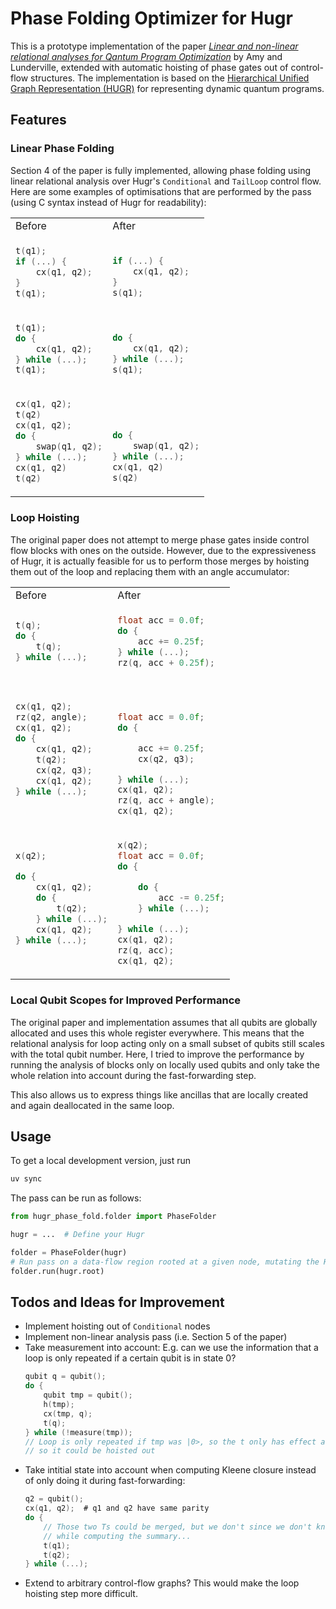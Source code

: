 # Phase Folding Optimizer for Hugr

This is a prototype implementation of the paper [*Linear and non-linear relational analyses for Qantum
Program Optimization*](https://doi.org/10.1145/3704873) by Amy and Lunderville, extended with automatic hoisting of phase gates out of control-flow structures. 
The implementation is based on the [Hierarchical Unified Graph Representation (HUGR)](https://github.com/CQCL/hugr) for representing dynamic quantum programs. 


## Features

### Linear Phase Folding

Section 4 of the paper is fully implemented, allowing phase folding using linear
relational analysis over Hugr's `Conditional` and `TailLoop` control flow.
Here are some examples of optimisations that are performed by the pass
(using C syntax instead of Hugr for readability):


<table>
<tr>
<td> Before </td> <td> After </td>
</tr>
<tr>
<td>

```c
t(q1);
if (...) {
    cx(q1, q2);
}
t(q1);
```

</td>
<td>
    
```c

if (...) {
    cx(q1, q2);
}
s(q1);
```
</td>
</tr>

<tr>
<td>

```c
t(q1);
do {
    cx(q1, q2);
} while (...);
t(q1);
```

</td>
<td>
    
```c

do {
    cx(q1, q2);
} while (...);
s(q1);
```
</td>
</tr>

<tr>
<td>

```c
cx(q1, q2);
t(q2)
cx(q1, q2);
do {
    swap(q1, q2);
} while (...);
cx(q1, q2)
t(q2)
```

</td>
<td>
    
```c



do {
    swap(q1, q2);
} while (...);
cx(q1, q2)
s(q2)
```
</td>
</tr>
</table>


### Loop Hoisting

The original paper does not attempt to merge phase gates inside control flow blocks with ones on the outside.
However, due to the expressiveness of Hugr, it is actually feasible for us to perform those merges by hoisting them out of the loop and replacing them with an angle accumulator:


<table>
<tr>
<td> Before </td> <td> After </td>
</tr>
<tr>
<td>

```c
t(q);
do {
    t(q);
} while (...);

```

</td>
<td>
    
```c
float acc = 0.0f;
do {
    acc += 0.25f;
} while (...);
rz(q, acc + 0.25f);
```
</td>
</tr>

<tr>
<td>

```c
cx(q1, q2);
rz(q2, angle);
cx(q1, q2);
do {
    cx(q1, q2);
    t(q2);
    cx(q2, q3);
    cx(q1, q2);
} while (...);



```

</td>
<td>
    
```c


float acc = 0.0f;
do {

    acc += 0.25f;
    cx(q2, q3);

} while (...);
cx(q1, q2);
rz(q, acc + angle);
cx(q1, q2);
```
</td>
</tr>

<tr>
<td>

```c
x(q2);

do {
    cx(q1, q2);
    do {
        t(q2);
    } while (...);
    cx(q1, q2);
} while (...);



```

</td>
<td>
    
```c
x(q2);
float acc = 0.0f;
do {

    do {
        acc -= 0.25f;
    } while (...);

} while (...);
cx(q1, q2);
rz(q, acc);
cx(q1, q2);
```
</td>
</tr>
</table>


### Local Qubit Scopes for Improved Performance

The original paper and implementation assumes that all qubits are globally allocated and uses this whole register everywhere.
This means that the relational analysis for loop acting only on a small subset of qubits still scales with the total qubit number.
Here, I tried to improve the performance by running the analysis of blocks only on locally used qubits and only take the whole relation into account during the fast-forwarding step.

This also allows us to express things like ancillas that are locally created and again deallocated in the same loop.


## Usage

To get a local development version, just run

```sh
uv sync
```

The pass can be run as follows:

```python
from hugr_phase_fold.folder import PhaseFolder

hugr = ...  # Define your Hugr

folder = PhaseFolder(hugr)
# Run pass on a data-flow region rooted at a given node, mutating the Hugr in-place
folder.run(hugr.root)
```


## Todos and Ideas for Improvement

* Implement hoisting out of `Conditional` nodes
* Implement non-linear analysis pass (i.e. Section 5 of the paper)
* Take measurement into account: E.g. can we use the information that a loop is only repeated if a certain qubit is in state 0?
  ```c
  qubit q = qubit();
  do {
      qubit tmp = qubit();
      h(tmp);
      cx(tmp, q);
      t(q);
  } while (!measure(tmp));
  // Loop is only repeated if tmp was |0>, so the t only has effect a single time,
  // so it could be hoisted out
  ```
* Take intitial state into account when computing Kleene closure instead of only doing it during fast-forwarding:
  ```c
  q2 = qubit();
  cx(q1, q2);  # q1 and q2 have same parity
  do {
      // Those two Ts could be merged, but we don't since we don't know this
      // while computing the summary...
      t(q1);
      t(q2);
  } while (...);
  ```
* Extend to arbitrary control-flow graphs? This would make the loop hoisting step more difficult.

